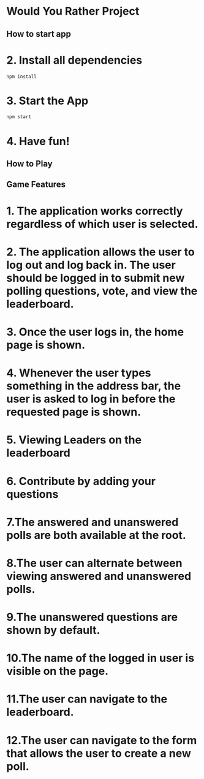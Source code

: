 # Would You Rather Project

## How to start app

# 2. Install all dependencies

`npm install`

# 3. Start the App

`npm start`

# 4. Have fun!

## How to Play

## Game Features

# 1. The application works correctly regardless of which user is selected.

# 2. The application allows the user to log out and log back in. The user should be logged in to submit new polling questions, vote, and view the leaderboard.

# 3. Once the user logs in, the home page is shown.

# 4. Whenever the user types something in the address bar, the user is asked to log in before the requested page is shown.

# 5. Viewing Leaders on the leaderboard

# 6. Contribute by adding your questions

# 7.The answered and unanswered polls are both available at the root.

# 8.The user can alternate between viewing answered and unanswered polls.

# 9.The unanswered questions are shown by default.

# 10.The name of the logged in user is visible on the page.

# 11.The user can navigate to the leaderboard.

# 12.The user can navigate to the form that allows the user to create a new poll.
